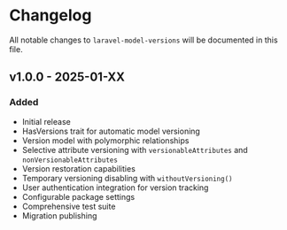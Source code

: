 # Changelog

All notable changes to `laravel-model-versions` will be documented in this file.

## v1.0.0 - 2025-01-XX

### Added
- Initial release
- HasVersions trait for automatic model versioning
- Version model with polymorphic relationships
- Selective attribute versioning with `versionableAttributes` and `nonVersionableAttributes`
- Version restoration capabilities
- Temporary versioning disabling with `withoutVersioning()`
- User authentication integration for version tracking
- Configurable package settings
- Comprehensive test suite
- Migration publishing